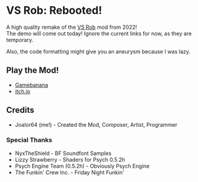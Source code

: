 # VS Rob: Rebooted!
A high quality remake of the [VS Rob](https://gamebanana.com/wips/66151) mod from 2022! <br>
The demo will come out today! Ignore the current links for now, as they are temporary.

Also, the code formatting might give you an aneurysm because I was lazy.

## Play the Mod!
* [Gamebanana](https://gamebanana.com/members/1987843)
* [itch.io](https://joalor64.itch.io/)

## Credits
* Joalor64 (me!) - Created the Mod, Composer, Artist, Programmer

### Special Thanks
* NyxTheShield - BF Soundfont Samples
* Lizzy Strawberry - Shaders for Psych 0.5.2h
* Psych Engine Team (0.5.2h) - Obviously Psych Engine
* The Funkin' Crew Inc. - Friday Night Funkin'